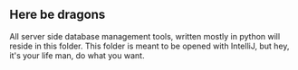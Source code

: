 ## Here be dragons

All server side database management tools, written mostly in python will reside in this folder. This folder is meant to be opened with IntelliJ, but hey, it's your life man, do what you want.
